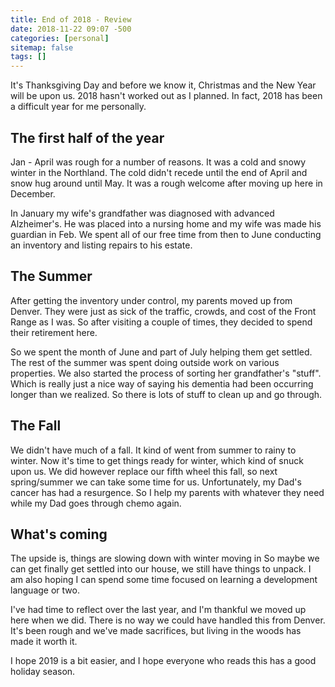 ```yaml
---
title: End of 2018 - Review
date: 2018-11-22 09:07 -500
categories: [personal]
sitemap: false
tags: []
---
```


It's Thanksgiving Day and before we know it, Christmas and the New Year will be upon us. 2018 hasn't worked out as I planned. In fact, 2018 has been a difficult year for me personally.

## The first half of the year

Jan - April was rough for a number of reasons. It was a cold and snowy winter in the Northland. The cold didn't recede until the end of April and snow hug around until May. It was a rough welcome after moving up here in December.

In January my wife's grandfather was diagnosed with advanced Alzheimer's. He was placed into a nursing home and my wife was made his guardian in Feb. We spent all of our free time from then to June conducting an inventory and listing repairs to his estate. 

## The Summer

After getting the inventory under control, my parents moved up from Denver. They were just as sick of the traffic, crowds, and cost of the Front Range as I was. So after visiting a couple of times, they decided to spend their retirement here.

So we spent the month of June and part of July helping them get settled. The rest of the summer was spent doing outside work on various properties. We also started the process of sorting her grandfather's "stuff". Which is really just a nice way of saying his dementia had been occurring longer than we realized. So there is lots of stuff to clean up and go through.

## The Fall

We didn't have much of a fall. It kind of went from summer to rainy to winter. Now it's time to get things ready for winter, which kind of snuck upon us. We did however replace our fifth wheel this fall, so next spring/summer we can take some time for us. Unfortunately, my Dad's cancer has had a resurgence. So I help my parents with whatever they need while my Dad goes through chemo again.

## What's coming

The upside is, things are slowing down with winter moving in So maybe we can get finally get settled into our house, we still have things to unpack. I am also hoping I can spend some time focused on learning a development language or two.

I've had time to reflect over the last year, and I'm thankful we moved up here when we did. There is no way we could have handled this from Denver. It's been rough and we've made sacrifices, but living in the woods has made it worth it.

I hope 2019 is a bit easier, and I hope everyone who reads this has a good holiday season.